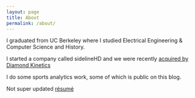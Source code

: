 ```yaml
---
layout: page
title: About
permalink: /about/
---
```


I graduated from  UC Berkeley where I studied Electrical Engineering & Computer Science and History.

I started a company called sidelineHD and we were recently [acquired by Diamond Kinetics](https://www.sportsbusinessjournal.com/Articles/2024/03/07/diamond-kinetics-sideline-hd-acquisition)

I do some sports analytics work, some of which is public on this blog.

Not super updated [résumé](http://bit.ly/canzhi_resume)
